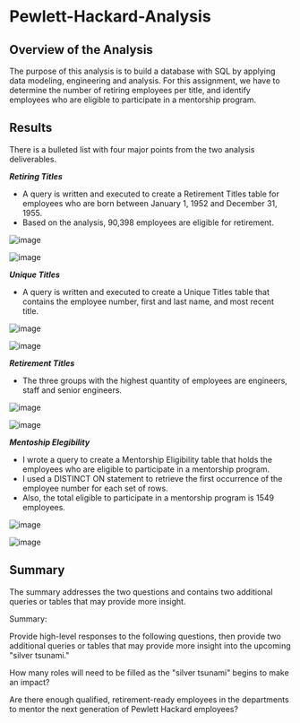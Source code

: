 # **Pewlett-Hackard-Analysis**

## Overview of the Analysis

The purpose of this analysis is to build a database with SQL by applying data modeling, engineering and analysis. For this assignment, we have to determine the number of retiring employees per title, and identify employees who are eligible to participate in a mentorship program. 


## Results

There is a bulleted list with four major points from the two analysis deliverables.

 ***Retiring Titles*** 

* A query is written and executed to create a Retirement Titles table for employees who are born between January 1, 1952 and December 31, 1955. 
* Based on the analysis, 90,398 employees are eligible for retirement.

![image](https://user-images.githubusercontent.com/95327338/153115922-f7124946-ef8d-4c86-8494-fb0307e62cad.png)

![image](https://user-images.githubusercontent.com/95327338/153113529-c2c9b480-adc8-43f5-affa-2146273cd351.png)

 ***Unique Titles***
 
 * A query is written and executed to create a Unique Titles table that contains the employee number, first and last name, and most recent title.

![image](https://user-images.githubusercontent.com/95327338/153120942-a6f2a4d4-48ab-4fc3-9b76-34a3055432a2.png)

![image](https://user-images.githubusercontent.com/95327338/153113682-ded6e1c1-3451-43aa-8088-6b456fb93814.png)

***Retirement Titles***

* The three groups with the highest quantity of employees are engineers, staff and senior engineers.

![image](https://user-images.githubusercontent.com/95327338/153118345-02ecee41-d743-4d4d-9be2-51a43ebb425f.png)

![image](https://user-images.githubusercontent.com/95327338/153113802-e7e6100f-530c-4326-83ff-a297a1ef47f0.png)

***Mentoship Elegibility***

* I wrote a query to create a Mentorship Eligibility table that holds the employees who are eligible to participate in a mentorship program.
* I used a DISTINCT ON statement to retrieve the first occurrence of the employee number for each set of rows.
* Also, the total eligible to participate in a mentorship program is 1549 employees.

![image](https://user-images.githubusercontent.com/95327338/153121808-5404de30-96ac-4766-97ac-5878f3c07c1e.png)

![image](https://user-images.githubusercontent.com/95327338/153113892-af8b69b4-2656-4a4b-b0df-02f92e887f82.png)


## Summary

The summary addresses the two questions and contains two additional queries or tables that may provide more insight.

Summary: 

Provide high-level responses to the following questions, then provide two additional queries or tables that may provide more insight into the upcoming "silver tsunami."

How many roles will need to be filled as the "silver tsunami" begins to make an impact?

Are there enough qualified, retirement-ready employees in the departments to mentor the next generation of Pewlett Hackard employees?
